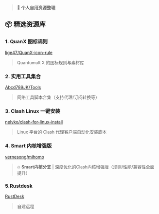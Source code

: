 > 🚩 **个人自用资源整理** 

## 📦 精选资源库

### 1. QuanX 图标规则  
[lige47/QuanX-icon-rule](https://github.com/lige47/QuanX-icon-rule)  
> Quantumult X 的图标规则与素材库

### 2. 实用工具集合  
[Abcd789JK/Tools](https://github.com/Abcd789JK/Tools)  
> 网络工具脚本合集（支持代理/订阅转换等）

### 3. Clash Linux 一键安装  
[nelvko/clash-for-linux-install](https://github.com/nelvko/clash-for-linux-install)  
> Linux 平台的 Clash 代理客户端自动化安装脚本

### 4. Smart 内核增强版  
[vernesong/mihomo](https://github.com/vernesong/mihomo/releases)  
> 🔥 **Smart内核分支** | 深度优化的Clash内核增强版（规则/性能/兼容性全面提升）

### 5.Rustdesk
[RustDesk](https://github.com/lejianwen/rustdesk-server)
> 自建远程
